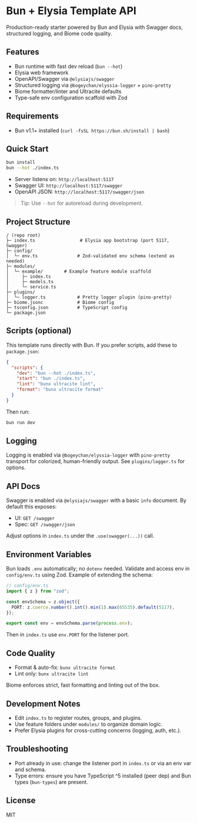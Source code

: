 # Bun + Elysia Template API

Production-ready starter powered by Bun and Elysia with Swagger docs, structured logging, and Biome code quality.

## Features

- Bun runtime with fast dev reload (`bun --hot`)
- Elysia web framework
- OpenAPI/Swagger via `@elysiajs/swagger`
- Structured logging via `@bogeychan/elyssia-logger` + `pino-pretty`
- Biome formatter/linter and Ultracite defaults
- Type-safe env configuration scaffold with Zod

## Requirements

- Bun v1.1+ installed (`curl -fsSL https://bun.sh/install | bash`)

## Quick Start

```bash
bun install
bun --hot ./index.ts
```

- Server listens on: `http://localhost:5117`
- Swagger UI: `http://localhost:5117/swagger`
- OpenAPI JSON: `http://localhost:5117/swagger/json`

> Tip: Use `--hot` for autoreload during development.

## Project Structure

```text
/ (repo root)
├─ index.ts                 # Elysia app bootstrap (port 5117, Swagger)
├─ config/
│  └─ env.ts               # Zod-validated env schema (extend as needed)
├─ modules/
│  └─ example/        # Example feature module scaffold
│     ├─ index.ts
│     ├─ models.ts
│     └─ service.ts
├─ plugins/
│  └─ logger.ts            # Pretty logger plugin (pino-pretty)
├─ biome.jsonc             # Biome config
├─ tsconfig.json           # TypeScript config
└─ package.json
```

## Scripts (optional)

This template runs directly with Bun. If you prefer scripts, add these to `package.json`:

```json
{
  "scripts": {
    "dev": "bun --hot ./index.ts",
    "start": "bun ./index.ts",
    "lint": "bunx ultracite lint",
    "format": "bunx ultracite format"
  }
}
```

Then run:

```bash
bun run dev
```

## Logging

Logging is enabled via `@bogeychan/elyssia-logger` with `pino-pretty` transport for colorized, human-friendly output. See `plugins/logger.ts` for options.

## API Docs

Swagger is enabled via `@elysiajs/swagger` with a basic `info` document. By default this exposes:

- UI: `GET /swagger`
- Spec: `GET /swagger/json`

Adjust options in `index.ts` under the `.use(swagger(...))` call.

## Environment Variables

Bun loads `.env` automatically; no `dotenv` needed. Validate and access env in `config/env.ts` using Zod. Example of extending the schema:

```ts
// config/env.ts
import { z } from "zod";

const envSchema = z.object({
  PORT: z.coerce.number().int().min(1).max(65535).default(5117),
});

export const env = envSchema.parse(process.env);
```

Then in `index.ts` use `env.PORT` for the listener port.

## Code Quality

- Format & auto-fix: `bunx ultracite format`
- Lint only: `bunx ultracite lint`

Biome enforces strict, fast formatting and linting out of the box.

## Development Notes

- Edit `index.ts` to register routes, groups, and plugins.
- Use feature folders under `modules/` to organize domain logic.
- Prefer Elysia plugins for cross-cutting concerns (logging, auth, etc.).

## Troubleshooting

- Port already in use: change the listener port in `index.ts` or via an env var and schema.
- Type errors: ensure you have TypeScript ^5 installed (peer dep) and Bun types (`bun-types`) are present.

## License

MIT
